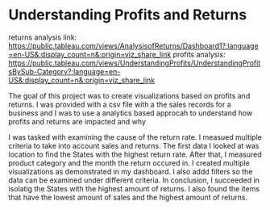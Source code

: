 # Understanding Profits and Returns
returns analysis link: https://public.tableau.com/views/AnalysisofReturns/Dashboard1?:language=en-US&:display_count=n&:origin=viz_share_link
profits analysis: https://public.tableau.com/views/UnderstandingProfits/UnderstandingProfitsBySub-Category?:language=en-US&:display_count=n&:origin=viz_share_link

The goal of this project was to create visualizations based on profits and returns. I was provided with a csv file with a the sales records for a business and I was to use
a analytics based approcah to understand how profits and returns are impacted and why

I was tasked with examining the cause of the return rate.
I measued multiple criteria to take into account sales and returns. The first data I looked at was location to find the States with the highest return rate.
After that, I measured product category and the month the return occured in. I created multiple visualizations as demonstrated in my dashboard. I also addd filters so the data 
can be examined under different criteria. In conclusion, I succeeded in isolatig the States with the highest amount of returns. I also found the items that have the lowest amount of sales 
and the highest amount of returns. 


